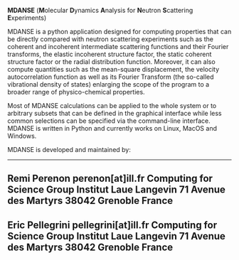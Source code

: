 **MDANSE** (**M**olecular **D**ynamics **A**nalysis for **N**eutron **S**cattering 
**E**xperiments) 

MDANSE is a python application designed for computing properties that can be directly 
compared with neutron scattering experiments such as the coherent and incoherent 
intermediate scattering functions and their Fourier transforms, the elastic 
incoherent structure factor, the static coherent structure factor or the radial 
distribution function. Moreover, it can also compute quantities such as the 
mean-square displacement, the velocity autocorrelation function as well as its 
Fourier Transform (the so-called vibrational density of states) enlarging the 
scope of the program to a broader range of physico-chemical properties.

Most of MDANSE calculations can be applied to the whole system or to arbitrary 
subsets that can be defined in the graphical interface while less common 
selections can be specified via the command-line interface. MDANSE is written in 
Python and currently works on Linux, MacOS and Windows.

MDANSE is developed and maintained by:

------
**Remi Perenon**
perenon[at]ill.fr
Computing for Science Group
Institut Laue Langevin
71 Avenue des Martyrs
38042 Grenoble
France
------
**Eric Pellegrini**
pellegrini[at]ill.fr
Computing for Science Group
Institut Laue Langevin
71 Avenue des Martyrs
38042 Grenoble
France
------


